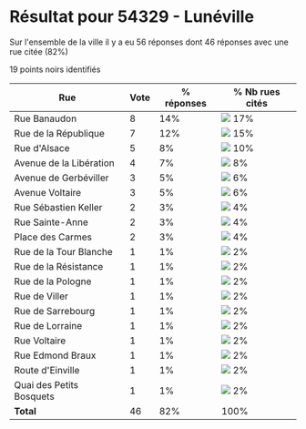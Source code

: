# Résultat pour 54329 - Lunéville

Sur l'ensemble de la ville il y a eu 56 réponses dont 46 réponses avec une rue citée (82%)

19 points noirs identifiés

| Rue | Vote | % réponses | % Nb rues cités|
|-----|------|------------|----------------|
| Rue Banaudon | 8 | 14% | <img src="../../img/bar_17.gif" />&nbsp;17%|
| Rue de la République | 7 | 12% | <img src="../../img/bar_15.gif" />&nbsp;15%|
| Rue d'Alsace | 5 | 8% | <img src="../../img/bar_10.gif" />&nbsp;10%|
| Avenue de la Libération | 4 | 7% | <img src="../../img/bar_8.gif" />&nbsp;8%|
| Avenue de Gerbéviller | 3 | 5% | <img src="../../img/bar_6.gif" />&nbsp;6%|
| Avenue Voltaire | 3 | 5% | <img src="../../img/bar_6.gif" />&nbsp;6%|
| Rue Sébastien Keller | 2 | 3% | <img src="../../img/bar_4.gif" />&nbsp;4%|
| Rue Sainte-Anne | 2 | 3% | <img src="../../img/bar_4.gif" />&nbsp;4%|
| Place des Carmes | 2 | 3% | <img src="../../img/bar_4.gif" />&nbsp;4%|
| Rue de la Tour Blanche | 1 | 1% | <img src="../../img/bar_2.gif" />&nbsp;2%|
| Rue de la Résistance | 1 | 1% | <img src="../../img/bar_2.gif" />&nbsp;2%|
| Rue de la Pologne | 1 | 1% | <img src="../../img/bar_2.gif" />&nbsp;2%|
| Rue de Viller | 1 | 1% | <img src="../../img/bar_2.gif" />&nbsp;2%|
| Rue de Sarrebourg | 1 | 1% | <img src="../../img/bar_2.gif" />&nbsp;2%|
| Rue de Lorraine | 1 | 1% | <img src="../../img/bar_2.gif" />&nbsp;2%|
| Rue Voltaire | 1 | 1% | <img src="../../img/bar_2.gif" />&nbsp;2%|
| Rue Edmond Braux | 1 | 1% | <img src="../../img/bar_2.gif" />&nbsp;2%|
| Route d'Einville | 1 | 1% | <img src="../../img/bar_2.gif" />&nbsp;2%|
| Quai des Petits Bosquets | 1 | 1% | <img src="../../img/bar_2.gif" />&nbsp;2%|
| **Total** | 46 | 82% | 100%|
